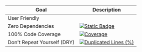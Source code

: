 | Goal                        | Description           |
|-----------------------------|-----------------------|
| User Friendly               |                       |
| Zero Dependencies           | [![Static Badge](https://img.shields.io/badge/Dependency%20graph-white?style=flat&logo=npm&color=000)](https://github.com/lifeparticle/binarytree/network/dependencies) |
| 100% Code Coverage          | [![Coverage](https://sonarcloud.io/api/project_badges/measure?project=lifeparticle_binarytree&metric=coverage)](https://sonarcloud.io/summary/new_code?id=lifeparticle_binarytree) |
| Don't Repeat Yourself (DRY) | [![Duplicated Lines (%)](https://sonarcloud.io/api/project_badges/measure?project=lifeparticle_binarytree&metric=duplicated_lines_density)](https://sonarcloud.io/summary/new_code?id=lifeparticle_binarytree) |
